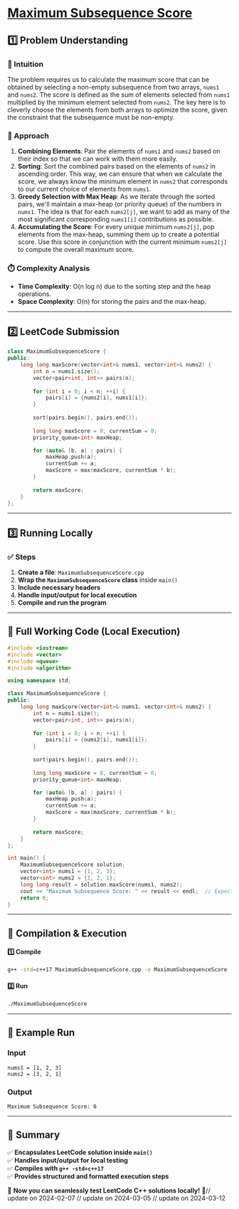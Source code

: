 # **[Maximum Subsequence Score](https://leetcode.com/problems/maximum-subsequence-score/description/)**  

## **1️⃣ Problem Understanding**  
### **📌 Intuition**  
The problem requires us to calculate the maximum score that can be obtained by selecting a non-empty subsequence from two arrays, `nums1` and `nums2`. The score is defined as the sum of elements selected from `nums1` multiplied by the minimum element selected from `nums2`. The key here is to cleverly choose the elements from both arrays to optimize the score, given the constraint that the subsequence must be non-empty.

### **🚀 Approach**  
1. **Combining Elements**: Pair the elements of `nums1` and `nums2` based on their index so that we can work with them more easily.
2. **Sorting**: Sort the combined pairs based on the elements of `nums2` in ascending order. This way, we can ensure that when we calculate the score, we always know the minimum element in `nums2` that corresponds to our current choice of elements from `nums1`.
3. **Greedy Selection with Max Heap**: As we iterate through the sorted pairs, we'll maintain a max-heap (or priority queue) of the numbers in `nums1`. The idea is that for each `nums2[j]`, we want to add as many of the most significant corresponding `nums1[i]` contributions as possible.
4. **Accumulating the Score**: For every unique minimum `nums2[j]`, pop elements from the max-heap, summing them up to create a potential score. Use this score in conjunction with the current minimum `nums2[j]` to compute the overall maximum score.

### **⏱️ Complexity Analysis**  
- **Time Complexity**: O(n log n) due to the sorting step and the heap operations.
- **Space Complexity**: O(n) for storing the pairs and the max-heap.

---  

## **2️⃣ LeetCode Submission**  
```cpp
class MaximumSubsequenceScore {
public:
    long long maxScore(vector<int>& nums1, vector<int>& nums2) {
        int n = nums1.size();
        vector<pair<int, int>> pairs(n);
        
        for (int i = 0; i < n; ++i) {
            pairs[i] = {nums2[i], nums1[i]};
        }
        
        sort(pairs.begin(), pairs.end());
        
        long long maxScore = 0, currentSum = 0;
        priority_queue<int> maxHeap;

        for (auto& [b, a] : pairs) {
            maxHeap.push(a);
            currentSum += a;
            maxScore = max(maxScore, currentSum * b);
        }
        
        return maxScore;
    }
};  
```  

---  

## **3️⃣ Running Locally**  
### **✅ Steps**  
1. **Create a file**: `MaximumSubsequenceScore.cpp`  
2. **Wrap the `MaximumSubsequenceScore` class** inside `main()`  
3. **Include necessary headers**  
4. **Handle input/output for local execution**  
5. **Compile and run the program**  

---  

## **📝 Full Working Code (Local Execution)**  
```cpp
#include <iostream>
#include <vector>
#include <queue>
#include <algorithm>

using namespace std;

class MaximumSubsequenceScore {
public:
    long long maxScore(vector<int>& nums1, vector<int>& nums2) {
        int n = nums1.size();
        vector<pair<int, int>> pairs(n);
        
        for (int i = 0; i < n; ++i) {
            pairs[i] = {nums2[i], nums1[i]};
        }
        
        sort(pairs.begin(), pairs.end());
        
        long long maxScore = 0, currentSum = 0;
        priority_queue<int> maxHeap;

        for (auto& [b, a] : pairs) {
            maxHeap.push(a);
            currentSum += a;
            maxScore = max(maxScore, currentSum * b);
        }
        
        return maxScore;
    }
};

int main() {
    MaximumSubsequenceScore solution;
    vector<int> nums1 = {1, 2, 3};
    vector<int> nums2 = {3, 2, 1};
    long long result = solution.maxScore(nums1, nums2);
    cout << "Maximum Subsequence Score: " << result << endl;  // Expected output: 6
    return 0;
}  
```  

---  

## **🔧 Compilation & Execution**  
#### **1️⃣ Compile**  
```bash
g++ -std=c++17 MaximumSubsequenceScore.cpp -o MaximumSubsequenceScore
```  

#### **2️⃣ Run**  
```bash
./MaximumSubsequenceScore
```  

---  

## **🎯 Example Run**  
### **Input**  
```
nums1 = [1, 2, 3]
nums2 = [3, 2, 1]
```  
### **Output**  
```
Maximum Subsequence Score: 6
```  

---  

## **📌 Summary**  
✅ **Encapsulates LeetCode solution inside `main()`**  
✅ **Handles input/output for local testing**  
✅ **Compiles with `g++ -std=c++17`**  
✅ **Provides structured and formatted execution steps**  

🚀 **Now you can seamlessly test LeetCode C++ solutions locally!** 🚀// update on 2024-02-07
// update on 2024-03-05
// update on 2024-03-12
